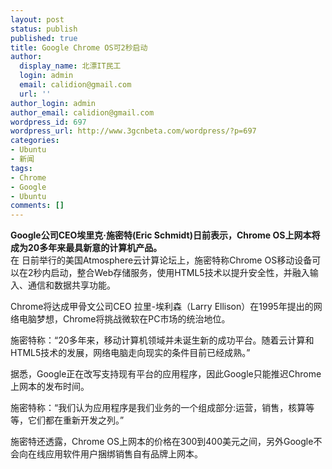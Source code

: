 ```yaml
---
layout: post
status: publish
published: true
title: Google Chrome OS可2秒启动
author:
  display_name: 北漂IT民工
  login: admin
  email: calidion@gmail.com
  url: ''
author_login: admin
author_email: calidion@gmail.com
wordpress_id: 697
wordpress_url: http://www.3gcnbeta.com/wordpress/?p=697
categories:
- Ubuntu
- 新闻
tags:
- Chrome
- Google
- Ubuntu
comments: []
---
```

<p><strong>Google公司CEO埃里克&middot;施密特(Eric Schmidt)日前表示，Chrome OS上网本将成为20多年来最具新意的计算机产品。</strong><br />
在 日前举行的美国Atmosphere云计算论坛上，施密特称Chrome OS移动设备可以在2秒内启动，整合Web存储服务，使用HTML5技术以提升安全性，并融入输入、通信和数据共享功能。</p>
<p>Chrome将达成甲骨文公司CEO 拉里-埃利森（Larry Ellison）在1995年提出的网络电脑梦想，Chrome将挑战微软在PC市场的统治地位。</p>
<p>施密特称：&ldquo;20多年来，移动计算机领域并未诞生新的成功平台。随着云计算和HTML5技术的发展，网络电脑走向现实的条件目前已经成熟。&rdquo;</p>
<p>据悉，Google正在改写支持现有平台的应用程序，因此Google只能推迟Chrome上网本的发布时间。</p>
<p>施密特称：&ldquo;我们认为应用程序是我们业务的一个组成部分:运营，销售，核算等等，它们都在重新开发之列。&rdquo;</p>
<p>施密特还透露，Chrome OS上网本的价格在300到400美元之间，另外Google不会向在线应用软件用户捆绑销售自有品牌上网本。</p>
